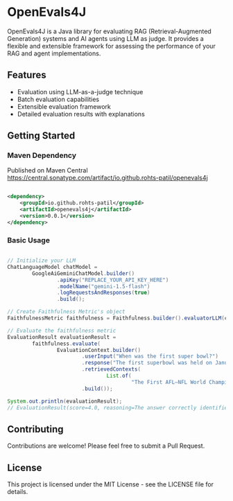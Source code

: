 # OpenEvals4J

OpenEvals4J is a Java library for evaluating RAG (Retrieval-Augmented Generation) systems and AI agents using LLM as
judge. It provides a flexible and extensible framework for assessing the performance of your RAG and agent
implementations.

## Features

- Evaluation using LLM-as-a-judge technique
- Batch evaluation capabilities
- Extensible evaluation framework
- Detailed evaluation results with explanations

## Getting Started

### Maven Dependency

Published on Maven Central https://central.sonatype.com/artifact/io.github.rohts-patil/openevals4j

```xml

<dependency>
    <groupId>io.github.rohts-patil</groupId>
    <artifactId>openevals4j</artifactId>
    <version>0.0.1</version>
</dependency>
```

### Basic Usage

```java

// Initialize your LLM
ChatLanguageModel chatModel =
        GoogleAiGeminiChatModel.builder()
                .apiKey("REPLACE_YOUR_API_KEY_HERE")
                .modelName("gemini-1.5-flash")
                .logRequestsAndResponses(true)
                .build();

// Create Faithfulness Metric's object
FaithfulnessMetric faithfulness = Faithfulness.builder().evaluatorLLM(chatModel).objectMapper(new ObjectMapper()).build();

// Evaluate the faithfulness metric
EvaluationResult evaluationResult =
        faithfulness.evaluate(
                EvaluationContext.builder()
                        .userInput("When was the first super bowl?")
                        .response("The first superbowl was held on January 15, 1968")
                        .retrievedContexts(
                                List.of(
                                        "The First AFL–NFL World Championship Game was an American football game played on January 15, 1968, at the Los Angeles Memorial Coliseum in Los Angeles."))
                        .build());

System.out.println(evaluationResult);
// EvaluationResult(score=4.0, reasoning=The answer correctly identifies the date of the first Super Bowl as January 15, 1968. However, the provided context refers to the game as the "First AFL-NFL World Championship Game", not the "Super Bowl". While the game in question is indeed the first Super Bowl, the answer's unfamiliarity with the game's original name demonstrates a lack of complete faithfulness.)
```

## Contributing

Contributions are welcome! Please feel free to submit a Pull Request.

## License

This project is licensed under the MIT License - see the LICENSE file for details.
